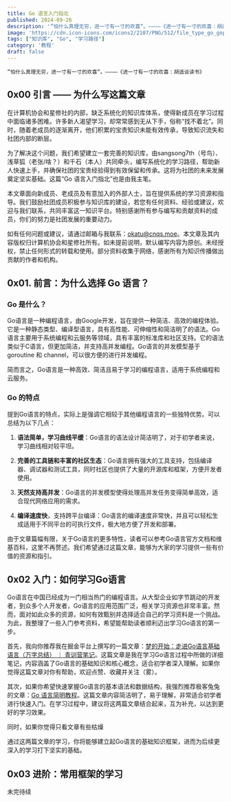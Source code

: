 ```yaml
---
title: Go 语言入门指北
published: 2024-09-26
description: '”怕什么真理无穷，进一寸有一寸的欢喜“。————《进一寸有一寸的欢喜：胡适谈读书》'
image: 'https://cdn.icon-icons.com/icons2/2107/PNG/512/file_type_go_gopher_icon_130571.png'
tags: ["知识库", "Go", "学习路径"]
category: '教程'
draft: false
---
```


    ”怕什么真理无穷，进一寸有一寸的欢喜“。————《进一寸有一寸的欢喜：胡适谈读书》

## 0x00 引言 —— 为什么写这篇文章

在计算机协会和星修社的内部，缺乏系统化的知识库体系，使得新成员在学习过程中面临诸多困难。许多新人渴望学习，却常常感到无从下手，俗称“找不着北”。同时，随着老成员的逐渐离开，他们积累的宝贵知识未能有效传承，导致知识流失和社团内部的断层。

为了解决这个问题，我们希望建立一套完善的知识库，由sangsong7th（号鸟）、浅草狐（老张/啥？）和千石（本人）共同牵头，编写系统化的学习路径，帮助新人快速上手，并确保社团的宝贵经验得到有效保留和传承。这将为社团的未来发展奠定坚实基础。这篇“Go 语言入门指北”也是由我主笔。

本文章面向新成员、老成员及有意加入的外部人士，旨在提供系统的学习资源和指导。我们鼓励社团成员积极参与知识库的建设，若您有任何资料、经验或建议，欢迎与我们联系，共同丰富这一知识平台。特别感谢所有参与编写和贡献资料的成员，你们的努力是社团发展的重要动力。

如有任何问题或建议，请通过邮箱与我联系：okatu@cnqs.moe。本文章及其内容版权归计算机协会和星修社所有。如未提前说明，默认编写内容为原创。未经授权，禁止任何形式的转载和使用。部分资料收集于网络，感谢所有为知识传播做出贡献的作者和机构。

## 0x01. 前言：为什么选择 Go 语言？
### Go 是什么？
Go语言是一种编程语言，由Google开发，旨在提供一种简洁、高效的编程体验。它是一种静态类型、编译型语言，具有高性能、可伸缩性和简洁明了的语法。Go语言主要用于系统编程和云服务等领域，具有丰富的标准库和社区支持。它的语法类似于C语言，但更加简洁，并支持高并发编程。Go语言的并发模型基于 goroutine 和 channel，可以很方便的进行并发编程。

简而言之，Go语言是一种高效、简洁且易于学习的编程语言，适用于系统编程和云服务。
### Go 的特点
提到Go语言的特点，实际上是强调它相较于其他编程语言的一些独特优势。可以总结为以下几点：

1. **语法简单，学习曲线平缓**：Go语言的语法设计简洁明了，对于初学者来说，学习曲线相对较平坦。

2. **完善的工具链和丰富的社区生态**：Go语言拥有强大的工具支持，包括编译器、调试器和测试工具，同时社区也提供了大量的开源库和框架，方便开发者使用。

3. **天然支持高并发**：Go语言的并发模型使得处理高并发任务变得简单高效，适合现代网络应用的需求。

4. **编译速度快**，支持跨平台编译：Go语言的编译速度非常快，并且可以轻松生成适用于不同平台的可执行文件，极大地方便了开发和部署。

由于文章篇幅有限，关于Go语言的更多特性，读者可以参考Go语言官方文档和维基百科，这里不再赘述。我们希望通过这篇文章，能够为大家的学习提供一些有价值的资源和指引。

## 0x02 入门：如何学习Go语言

Go语言在中国已经成为一门相当热门的编程语言。从大型企业如字节跳动的开发者，到众多个人开发者，Go语言的应用范围广泛，相关学习资源也非常丰富。然而，面对如此众多的资源，如何有效甄别并选择适合自己的学习资料是一个挑战。为此，我整理了一些入门参考资料，希望能帮助读者顺利迈出学习Go语言的第一步。

首先，我向你推荐我在掘金平台上撰写的一篇文章：[梦的开始：走进Go语言基础语言（万字总结） ｜ 青训营笔记](https://juejin.cn/post/7189511764161003575)。这篇文章是我在学习Go语言过程中所做的详细笔记，内容涵盖了Go语言的基础知识和核心概念，适合初学者深入理解。如果你觉得这篇文章对你有帮助，欢迎点赞、收藏并关注（雾）。

其次，如果你希望快速掌握Go语言的基本语法和数据结构，我强烈推荐极客兔兔的文章：[Go 语言简明教程](https://geektutu.com/post/quick-golang.html)。这篇文章内容简洁明了，易于理解，非常适合初学者进行快速入门。在学习过程中，建议将这两篇文章结合起来，互为补充，以达到更好的学习效果。

同时，如果你觉得只看文章有些枯燥

通过这两篇文章的学习，你将能够建立起Go语言的基础知识框架，进而为后续更深入的学习打下坚实的基础。

## 0x03 进阶：常用框架的学习

未完待续